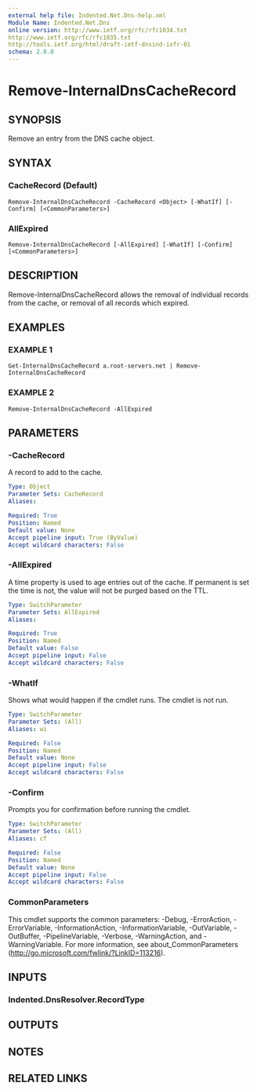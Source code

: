 ```yaml
---
external help file: Indented.Net.Dns-help.xml
Module Name: Indented.Net.Dns
online version: http://www.ietf.org/rfc/rfc1034.txt
http://www.ietf.org/rfc/rfc1035.txt
http://tools.ietf.org/html/draft-ietf-dnsind-ixfr-01
schema: 2.0.0
---
```


# Remove-InternalDnsCacheRecord

## SYNOPSIS
Remove an entry from the DNS cache object.

## SYNTAX

### CacheRecord (Default)
```
Remove-InternalDnsCacheRecord -CacheRecord <Object> [-WhatIf] [-Confirm] [<CommonParameters>]
```

### AllExpired
```
Remove-InternalDnsCacheRecord [-AllExpired] [-WhatIf] [-Confirm] [<CommonParameters>]
```

## DESCRIPTION
Remove-InternalDnsCacheRecord allows the removal of individual records from the cache, or removal of all records which expired.

## EXAMPLES

### EXAMPLE 1
```
Get-InternalDnsCacheRecord a.root-servers.net | Remove-InternalDnsCacheRecord
```

### EXAMPLE 2
```
Remove-InternalDnsCacheRecord -AllExpired
```

## PARAMETERS

### -CacheRecord
A record to add to the cache.

```yaml
Type: Object
Parameter Sets: CacheRecord
Aliases:

Required: True
Position: Named
Default value: None
Accept pipeline input: True (ByValue)
Accept wildcard characters: False
```

### -AllExpired
A time property is used to age entries out of the cache.
If permanent is set the time is not, the value will not be purged based on the TTL.

```yaml
Type: SwitchParameter
Parameter Sets: AllExpired
Aliases:

Required: True
Position: Named
Default value: False
Accept pipeline input: False
Accept wildcard characters: False
```

### -WhatIf
Shows what would happen if the cmdlet runs.
The cmdlet is not run.

```yaml
Type: SwitchParameter
Parameter Sets: (All)
Aliases: wi

Required: False
Position: Named
Default value: None
Accept pipeline input: False
Accept wildcard characters: False
```

### -Confirm
Prompts you for confirmation before running the cmdlet.

```yaml
Type: SwitchParameter
Parameter Sets: (All)
Aliases: cf

Required: False
Position: Named
Default value: None
Accept pipeline input: False
Accept wildcard characters: False
```

### CommonParameters
This cmdlet supports the common parameters: -Debug, -ErrorAction, -ErrorVariable, -InformationAction, -InformationVariable, -OutVariable, -OutBuffer, -PipelineVariable, -Verbose, -WarningAction, and -WarningVariable.
For more information, see about_CommonParameters (http://go.microsoft.com/fwlink/?LinkID=113216).

## INPUTS

### Indented.DnsResolver.RecordType
## OUTPUTS

## NOTES

## RELATED LINKS
